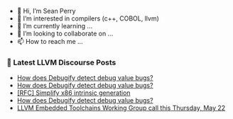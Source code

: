 - 👋 Hi, I’m Sean Perry
- 👀 I’m interested in compilers (c++, COBOL, llvm)
- 🌱 I’m currently learning ...
- 💞️ I’m looking to collaborate on ...
- 📫 How to reach me ...

<!---
s66perry/s66perry is a ✨ special ✨ repository because its `README.md` (this file) appears on your GitHub profile.
You can click the Preview link to take a look at your changes.
--->
### 📕 Latest LLVM Discourse Posts

<!-- DISCOURSE-LLVM:START -->
- [How does Debugify detect debug value bugs?](https://discourse.llvm.org/t/how-does-debugify-detect-debug-value-bugs/86420#post_3)
- [How does Debugify detect debug value bugs?](https://discourse.llvm.org/t/how-does-debugify-detect-debug-value-bugs/86420#post_2)
- [[RFC] Simplify x86 intrinsic generation](https://discourse.llvm.org/t/rfc-simplify-x86-intrinsic-generation/85581#post_7)
- [How does Debugify detect debug value bugs?](https://discourse.llvm.org/t/how-does-debugify-detect-debug-value-bugs/86420#post_1)
- [LLVM Embedded Toolchains Working Group call this Thursday, May 22](https://discourse.llvm.org/t/llvm-embedded-toolchains-working-group-call-this-thursday-may-22/86417#post_1)
<!-- DISCOURSE-LLVM:END -->
